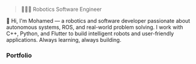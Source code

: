 > 👨🏻‍💻 Robotics Software Engineer
> 
👋 Hi, I'm Mohamed — a robotics and software developer passionate about autonomous systems, ROS, and real-world problem solving. I work with C++, Python, and Flutter to build intelligent robots and user-friendly applications. Always learning, always building.



### Portfolio
